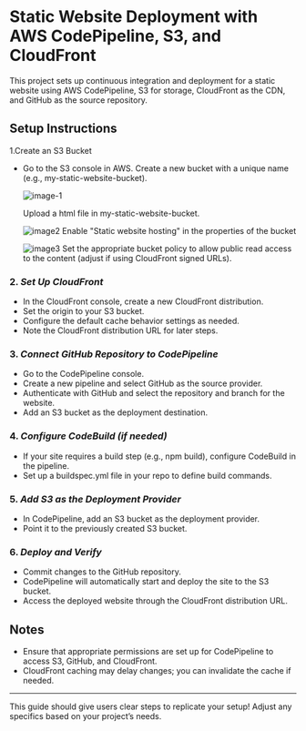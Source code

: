 # Static Website Deployment with AWS CodePipeline, S3, and CloudFront

This project sets up continuous integration and deployment for a static website using AWS CodePipeline, S3 for storage, CloudFront as the CDN, and GitHub as the source repository.



## Setup Instructions
 1.Create an S3 Bucket
- Go to the S3 console in AWS.
     Create a new bucket with a unique name (e.g., my-static-website-bucket).
  

  ![image-1](https://github.com/user-attachments/assets/3ba707fa-f566-43a1-b97d-5c6a7e71577d)

   Upload a html file in my-static-website-bucket.
  
     ![image2](https://github.com/user-attachments/assets/653ae35f-b709-4fbc-a59d-08033f4426ad)
     Enable "Static website hosting" in the properties of the bucket
  
     ![image3](https://github.com/user-attachments/assets/9cf069ce-d9dd-47e2-940f-c7f82fe6f95f)
     Set the appropriate bucket policy to allow public read access to the content (adjust if using CloudFront signed URLs).

### 2. *Set Up CloudFront*
   - In the CloudFront console, create a new CloudFront distribution.
   - Set the origin to your S3 bucket.
   - Configure the default cache behavior settings as needed.
   - Note the CloudFront distribution URL for later steps.

### 3. *Connect GitHub Repository to CodePipeline*
   - Go to the CodePipeline console.
   - Create a new pipeline and select GitHub as the source provider.
   - Authenticate with GitHub and select the repository and branch for the website.
   - Add an S3 bucket as the deployment destination.

### 4. *Configure CodeBuild (if needed)*
   - If your site requires a build step (e.g., npm build), configure CodeBuild in the pipeline.
   - Set up a buildspec.yml file in your repo to define build commands.

### 5. *Add S3 as the Deployment Provider*
   - In CodePipeline, add an S3 bucket as the deployment provider.
   - Point it to the previously created S3 bucket.

### 6. *Deploy and Verify*
   - Commit changes to the GitHub repository.
   - CodePipeline will automatically start and deploy the site to the S3 bucket.
   - Access the deployed website through the CloudFront distribution URL.

## Notes
- Ensure that appropriate permissions are set up for CodePipeline to access S3, GitHub, and CloudFront.
- CloudFront caching may delay changes; you can invalidate the cache if needed.

---

This guide should give users clear steps to replicate your setup! Adjust any specifics based on your project’s needs.
